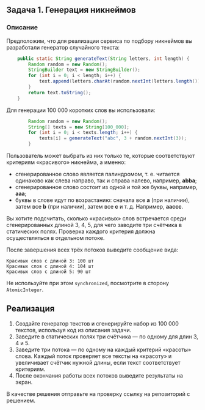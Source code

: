 ## Задача 1. Генерация никнеймов

### Описание

Предположим, что для реализации сервиса по подбору никнеймов вы разработали генератор случайного текста:

```java
    public static String generateText(String letters, int length) {
        Random random = new Random();
        StringBuilder text = new StringBuilder();
        for (int i = 0; i < length; i++) {
            text.append(letters.charAt(random.nextInt(letters.length())));
        }
        return text.toString();
    }
```
Для генерации 100 000 коротких слов вы использовали:

```java
        Random random = new Random();
        String[] texts = new String[100_000];
        for (int i = 0; i < texts.length; i++) {
            texts[i] = generateText("abc", 3 + random.nextInt(3));
        }
```

Пользователь может выбрать из них только те, которые соответствуют критериям «красивого» никнейма, а именно:

* сгенерированное слово является палиндромом, т. е. читается одинаково как слева направо, так и справа налево, например, **abba**;
* сгенерированное слово состоит из одной и той же буквы, например, **aaa**;
* буквы в слове идут по возрастанию: сначала все **a** (при наличии), затем все **b** (при наличии), затем все **c** и т. д. Например, **aaccc**.

Вы хотите подсчитать, сколько «красивых» слов встречается среди сгенерированных длиной 3, 4, 5, для чего заводите три счётчика в статических полях.
Проверка каждого критерия должна осуществляться в отдельном потоке.

После завершения всех трёх потоков выведите сообщение вида:

```text
Красивых слов с длиной 3: 100 шт
Красивых слов с длиной 4: 104 шт
Красивых слов с длиной 5: 90 шт
```
Не используйте при этом `synchronized`, посмотрите в сторону `AtomicInteger`.

## Реализация

1. Создайте генератор текстов и сгенерируйте набор из 100 000 текстов, используя код из описания задачи.
2. Заведите в статических полях три счётчика — по одному для длин 3, 4 и 5.
3. Заведите три потока — по одному на каждый критерий «красоты» слова. Каждый поток проверяет все тексты на «красоту» и увеличивает счётчик нужной длины, если текст соответствует критериям.
4. После окончания работы всех потоков выведите результаты на экран.

В качестве решения отправьте на проверку ссылку на репозиторий с решением.
